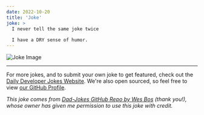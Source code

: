 ```yaml
---
date: 2022-10-20
title: 'Joke'
joke: >
  I never tell the same joke twice
  
  I have a DRY sense of humor.
---
```



![Joke Image](https://private.xtrp.io/projects/DailyDeveloperJokes/public_image_server/images/5e1258c78158d.png)

---

For more jokes, and to submit your own joke to get featured, check out the [Daily Developer Jokes Website](https://dailydeveloperjokes.github.io/). We're also open sourced, so feel free to view [our GitHub Profile](https://github.com/dailydeveloperjokes).


_This joke comes from [Dad-Jokes GitHub Repo by Wes Bos](https://github.com/wesbos/dad-jokes) (thank you!), whose owner has given me permission to use this joke with credit._

<!--
Joke text:
I never tell the same joke twice

I have a DRY sense of humor.
 -->


